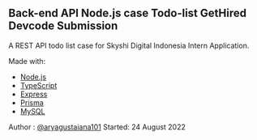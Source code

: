 ## Back-end API Node.js case Todo-list GetHired Devcode Submission

A REST API todo list case for Skyshi Digital Indonesia Intern Application.

Made with:
- [Node.js](https://nodejs.org/)
- [TypeScript](https://www.typescriptlang.org/)
- [Express](https://expressjs.com/)
- [Prisma](https://www.prisma.io/)
- [MySQL](https://www.mysql.com/)

Author : [@aryagustaiana101](https://github.com/aryagustiana101)
Started: 24 August 2022
